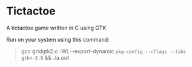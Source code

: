 # Tictactoe
A tictactoe game written in C using GTK

Run on your system using this command:

> gcc gridgtk2.c -Wl,--export-dynamic  `pkg-config --cflags --libs gtk+-3.0` && ./a.out
